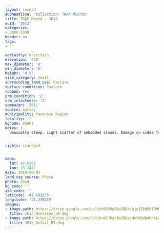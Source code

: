 ```yaml
---
layout: record
subheadline: 'Collection: TRAP Mounds'
title: TRAP Mound - 3613
uuid: '3613'
categories:
- 3000-3999
header: no
tags:
- ''

certainty: Uncertain
elevation: '440'
max_diameter: '8'
min_diameter: '6'
height: '0.5'
size_category: Small
surrounding_land_use: Pasture
surface_condition: Pasture
robbed: Yes
crm_condition: '2'
crm_intactness: '2'
campaign: '2011'
source: Survey
municipality: Yasenovo Region
locality: ''
bgcode: DS001
notes: |-
  Unusually steep. Light scatter of embedded stones. Damage on sides from agriculture.


rights: standard


maps:
  lat: 42.6285
  lon: 25.2442
date: 2018-06-04
land_use_source: Photo
photo: Good
bg_code: ''
akb_code: ''
latitude: '42.681035'
longitude: '25.235415'
images:
- image_path: https://drive.google.com/uc?id=0B3Rg88wZDQscbjg1ZkNKR1RHMjQ
  title: 3613_Overview_SW.dng
- image_path: https://drive.google.com/uc?id=0B3Rg88wZDQscQk9mLWN4bnhLLWc
  title: 3613_Detail_RT.dng
---
```

